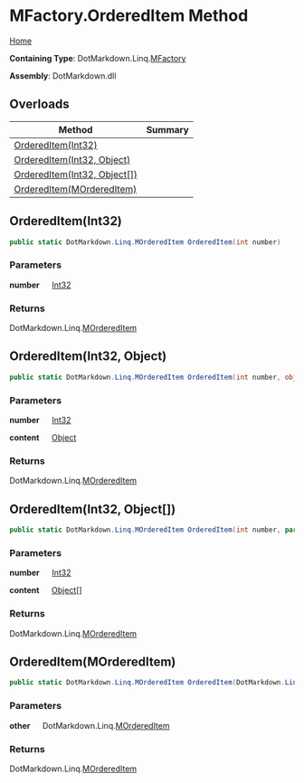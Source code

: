 # MFactory\.OrderedItem Method

[Home](../../../../README.md)

**Containing Type**: DotMarkdown\.Linq\.[MFactory](../README.md)

**Assembly**: DotMarkdown\.dll

## Overloads

| Method | Summary |
| ------ | ------- |
| [OrderedItem(Int32)](#DotMarkdown_Linq_MFactory_OrderedItem_System_Int32_) | |
| [OrderedItem(Int32, Object)](#DotMarkdown_Linq_MFactory_OrderedItem_System_Int32_System_Object_) | |
| [OrderedItem(Int32, Object\[\])](#DotMarkdown_Linq_MFactory_OrderedItem_System_Int32_System_Object___) | |
| [OrderedItem(MOrderedItem)](#DotMarkdown_Linq_MFactory_OrderedItem_DotMarkdown_Linq_MOrderedItem_) | |

## OrderedItem\(Int32\) <a name="DotMarkdown_Linq_MFactory_OrderedItem_System_Int32_"></a>

```csharp
public static DotMarkdown.Linq.MOrderedItem OrderedItem(int number)
```

### Parameters

**number** &emsp; [Int32](https://docs.microsoft.com/en-us/dotnet/api/system.int32)

### Returns

DotMarkdown\.Linq\.[MOrderedItem](../../MOrderedItem/README.md)

## OrderedItem\(Int32, Object\) <a name="DotMarkdown_Linq_MFactory_OrderedItem_System_Int32_System_Object_"></a>

```csharp
public static DotMarkdown.Linq.MOrderedItem OrderedItem(int number, object content)
```

### Parameters

**number** &emsp; [Int32](https://docs.microsoft.com/en-us/dotnet/api/system.int32)

**content** &emsp; [Object](https://docs.microsoft.com/en-us/dotnet/api/system.object)

### Returns

DotMarkdown\.Linq\.[MOrderedItem](../../MOrderedItem/README.md)

## OrderedItem\(Int32, Object\[\]\) <a name="DotMarkdown_Linq_MFactory_OrderedItem_System_Int32_System_Object___"></a>

```csharp
public static DotMarkdown.Linq.MOrderedItem OrderedItem(int number, params object[] content)
```

### Parameters

**number** &emsp; [Int32](https://docs.microsoft.com/en-us/dotnet/api/system.int32)

**content** &emsp; [Object](https://docs.microsoft.com/en-us/dotnet/api/system.object)\[\]

### Returns

DotMarkdown\.Linq\.[MOrderedItem](../../MOrderedItem/README.md)

## OrderedItem\(MOrderedItem\) <a name="DotMarkdown_Linq_MFactory_OrderedItem_DotMarkdown_Linq_MOrderedItem_"></a>

```csharp
public static DotMarkdown.Linq.MOrderedItem OrderedItem(DotMarkdown.Linq.MOrderedItem other)
```

### Parameters

**other** &emsp; DotMarkdown\.Linq\.[MOrderedItem](../../MOrderedItem/README.md)

### Returns

DotMarkdown\.Linq\.[MOrderedItem](../../MOrderedItem/README.md)

